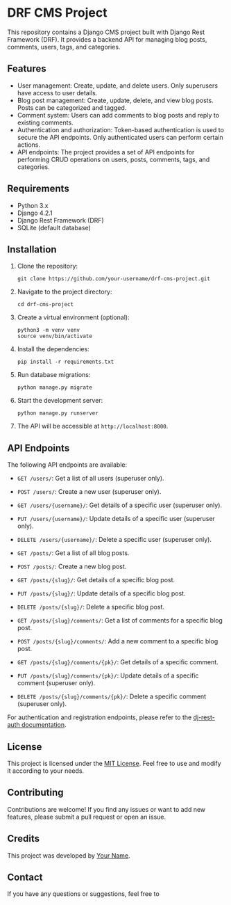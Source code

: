 # DRF CMS Project

This repository contains a Django CMS project built with Django Rest Framework (DRF). It provides a backend API for managing blog posts, comments, users, tags, and categories.

## Features

- User management: Create, update, and delete users. Only superusers have access to user details.
- Blog post management: Create, update, delete, and view blog posts. Posts can be categorized and tagged.
- Comment system: Users can add comments to blog posts and reply to existing comments.
- Authentication and authorization: Token-based authentication is used to secure the API endpoints. Only authenticated users can perform certain actions.
- API endpoints: The project provides a set of API endpoints for performing CRUD operations on users, posts, comments, tags, and categories.

## Requirements

- Python 3.x
- Django 4.2.1
- Django Rest Framework (DRF)
- SQLite (default database)

## Installation

1. Clone the repository:

   ```shell
   git clone https://github.com/your-username/drf-cms-project.git
   ```

2. Navigate to the project directory:

   ```shell
   cd drf-cms-project
   ```

3. Create a virtual environment (optional):

   ```shell
   python3 -m venv venv
   source venv/bin/activate
   ```

4. Install the dependencies:

   ```shell
   pip install -r requirements.txt
   ```

5. Run database migrations:

   ```shell
   python manage.py migrate
   ```

6. Start the development server:

   ```shell
   python manage.py runserver
   ```

7. The API will be accessible at `http://localhost:8000`.

## API Endpoints

The following API endpoints are available:

- `GET /users/`: Get a list of all users (superuser only).
- `POST /users/`: Create a new user (superuser only).
- `GET /users/{username}/`: Get details of a specific user (superuser only).
- `PUT /users/{username}/`: Update details of a specific user (superuser only).
- `DELETE /users/{username}/`: Delete a specific user (superuser only).

- `GET /posts/`: Get a list of all blog posts.
- `POST /posts/`: Create a new blog post.
- `GET /posts/{slug}/`: Get details of a specific blog post.
- `PUT /posts/{slug}/`: Update details of a specific blog post.
- `DELETE /posts/{slug}/`: Delete a specific blog post.

- `GET /posts/{slug}/comments/`: Get a list of comments for a specific blog post.
- `POST /posts/{slug}/comments/`: Add a new comment to a specific blog post.
- `GET /posts/{slug}/comments/{pk}/`: Get details of a specific comment.
- `PUT /posts/{slug}/comments/{pk}/`: Update details of a specific comment (superuser only).
- `DELETE /posts/{slug}/comments/{pk}/`: Delete a specific comment (superuser only).

For authentication and registration endpoints, please refer to the [dj-rest-auth documentation](https://dj-rest-auth.readthedocs.io/).

## License

This project is licensed under the [MIT License](LICENSE). Feel free to use and modify it according to your needs.

## Contributing

Contributions are welcome! If you find any issues or want to add new features, please submit a pull request or open an issue.

## Credits

This project was developed by [Your Name](https://github.com/your-username).

## Contact

If you have any questions or suggestions, feel free to
